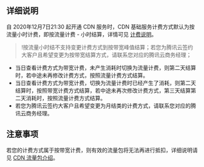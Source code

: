 
## 详细说明

自 2020年12月7日21:30 起开通 CDN 服务时，CDN 基础服务计费方式默认为按流量小时计费，即按流量计费 - 小时结算，详情可见 [计费说明](https://cloud.tencent.com/document/product/228/2949)。

>!按流量小时结不支持变更计费方式到按带宽峰值结算；若您为腾讯云签约大客户且希望变更为按带宽结算方式，请联系您对应的腾讯云商务经理；
>
 - 当日查看计费方式为带宽计费，未产生消耗时切换为流量计费，则第二天结算时，若中途未再修改计费方式，按照流量计费方式结算。
 - 当日查看计费方式为带宽计费，切换为流量计费时已经产生了消耗，则第二天结算时，按照带宽计费方式结算，若中途未再次修改计费方式，第三天结算第二天消耗时，按照流量计费方式结算。
- 若您为腾讯云签约大客户且希望变更为月结类的计费方式，请联系您对应的腾讯云商务经理。

## 注意事项

若您的计费方式属于按带宽计费，则有效的流量包将无法再进行抵扣，详细说明请见 [CDN 流量包介绍](https://cloud.tencent.com/document/product/228/60462)。

